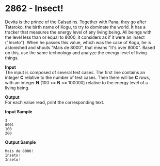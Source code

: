 # 2862 - Insect!

Devita is the prince of the Calsadins. Together with Pana, they go after Tataroko, the birth name of Kogu, to try to dominate the world. It has a tracker that measures the energy level of any living being. All beings with the level less than or equal to 8000, it considers as if it were an insect ("Inseto"). When he passes this value, which was the case of Kogu, he is astonished and shouts "Mais de 8000", that means "It's over 8000". Based on this, use the same technology and analyze the energy level of living things.

**Input**<br>
The input is composed of several test cases. The first line contains an integer **C** relative to the number of test cases. Then there will be **C** rows, with an integer **N** (100 <= **N** <= 100000) relative to the energy level of a living being.

**Output**<br>
For each value read, print the corresponding text.

**Input Sample**
````
3 
8001 
100 
200
````

**Output Sample**
````
Mais de 8000! 
Inseto! 
Inseto!
````